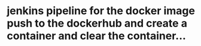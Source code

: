 # jenkins pipeline for the docker image push to the dockerhub and create a container and clear the container...
